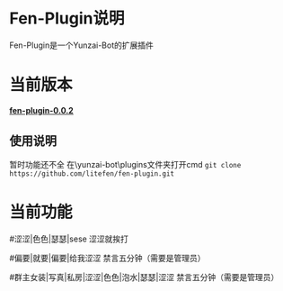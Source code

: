 # Fen-Plugin说明
Fen-Plugin是一个Yunzai-Bot的扩展插件
# 当前版本
[**fen-plugin-0.0.2**](https://github.com/litefen/fen-plugin)
## 使用说明
暂时功能还不全
在\yunzai-bot\plugins文件夹打开cmd
`git clone  https://github.com/litefen/fen-plugin.git`

# 当前功能

 #涩涩|色色|瑟瑟|sese
涩涩就挨打

 #偏要|就要|偏要|给我涩涩
禁言五分钟（需要是管理员）

 #群主女装|写真|私房|涩涩|色色|泡水|瑟瑟|涩涩
禁言五分钟（需要是管理员）
